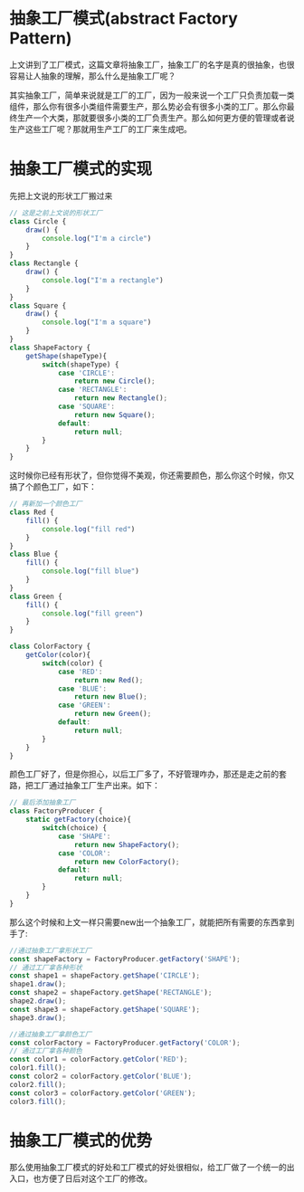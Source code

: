 # 抽象工厂模式(abstract Factory Pattern)
上文讲到了工厂模式，这篇文章将抽象工厂，抽象工厂的名字是真的很抽象，也很容易让人抽象的理解，那么什么是抽象工厂呢？

其实抽象工厂，简单来说就是工厂的工厂，因为一般来说一个工厂只负责加载一类组件，那么你有很多小类组件需要生产，那么势必会有很多小类的工厂。那么你最终生产一个大类，那就要很多小类的工厂负责生产。那么如何更方便的管理或者说生产这些工厂呢？那就用生产工厂的工厂来生成吧。

# 抽象工厂模式的实现
先把上文说的形状工厂搬过来
```js
// 这是之前上文说的形状工厂
class Circle {
    draw() {
        console.log("I'm a circle")
    }
}
class Rectangle {
    draw() {
        console.log("I'm a rectangle")
    }
}
class Square {
    draw() {
        console.log("I'm a square")
    }
}
class ShapeFactory {
    getShape(shapeType){
        switch(shapeType) {
            case 'CIRCLE':
                return new Circle();
            case 'RECTANGLE':
                return new Rectangle();
            case 'SQUARE':
                return new Square();
            default:
                return null;
        }
    }
}
```
这时候你已经有形状了，但你觉得不美观，你还需要颜色，那么你这个时候，你又搞了个颜色工厂，如下：
```js
// 再新加一个颜色工厂
class Red {
    fill() {
        console.log("fill red")
    }
}
class Blue {
    fill() {
        console.log("fill blue")
    }
}
class Green {
    fill() {
        console.log("fill green")
    }
}

class ColorFactory {
    getColor(color){
        switch(color) {
            case 'RED':
                return new Red();
            case 'BLUE':
                return new Blue();
            case 'GREEN':
                return new Green();
            default:
                return null;
        }
    }
}
```
颜色工厂好了，但是你担心，以后工厂多了，不好管理咋办，那还是走之前的套路，把工厂通过抽象工厂生产出来。如下：
```js
// 最后添加抽象工厂
class FactoryProducer {
    static getFactory(choice){
        switch(choice) {
            case 'SHAPE':
                return new ShapeFactory();
            case 'COLOR':
                return new ColorFactory();
            default:
                return null;
        }
    }
}
```
那么这个时候和上文一样只需要new出一个抽象工厂，就能把所有需要的东西拿到手了:
```js
//通过抽象工厂拿形状工厂
const shapeFactory = FactoryProducer.getFactory('SHAPE');
// 通过工厂拿各种形状
const shape1 = shapeFactory.getShape('CIRCLE');
shape1.draw();
const shape2 = shapeFactory.getShape('RECTANGLE');
shape2.draw();
const shape3 = shapeFactory.getShape('SQUARE');
shape3.draw();

//通过抽象工厂拿颜色工厂
const colorFactory = FactoryProducer.getFactory('COLOR');
// 通过工厂拿各种颜色
const color1 = colorFactory.getColor('RED');
color1.fill();
const color2 = colorFactory.getColor('BLUE');
color2.fill();
const color3 = colorFactory.getColor('GREEN');
color3.fill();
```
# 抽象工厂模式的优势
那么使用抽象工厂模式的好处和工厂模式的好处很相似，给工厂做了一个统一的出入口，也方便了日后对这个工厂的修改。